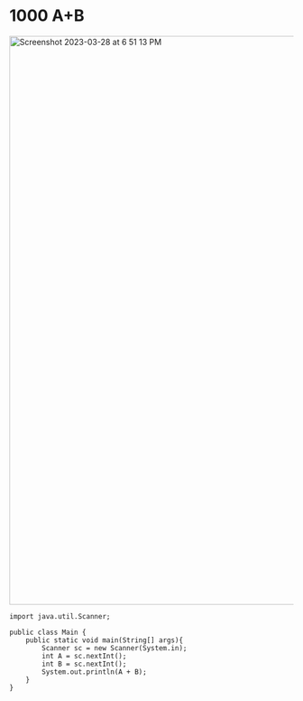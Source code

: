 # 1000 A+B
<img width="1006" alt="Screenshot 2023-03-28 at 6 51 13 PM" src="https://user-images.githubusercontent.com/83897840/228198813-e6f5e664-2280-4597-b43d-c1145ea4ae2b.png">

````
import java.util.Scanner;

public class Main {
    public static void main(String[] args){
        Scanner sc = new Scanner(System.in);
        int A = sc.nextInt();
        int B = sc.nextInt();
        System.out.println(A + B);
    }
}
````
